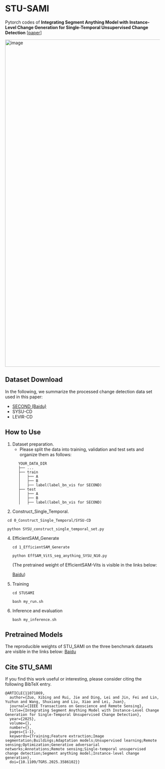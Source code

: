 # STU-SAMI
Pytorch codes of **Integrating Segment Anything Model with Instance-Level Change Generation for Single-Temporal Unsupervised Change Detection** [[paper](https://ieeexplore.ieee.org/document/11071869)]

<img width="1585" height="1065" alt="image" src="https://github.com/user-attachments/assets/e3459799-9a4b-4b29-b3a9-453387a784f4" />

## Dataset Download

In the following, we summarize the processed change detection data set used in this paper:

* [SECOND (Baidu)](https://pan.baidu.com/s/1RFhlO9_1KaFcIdTqblJIbA?pwd=dn84)
* SYSU-CD
* LEVIR-CD

## How to Use

1. Dataset preparation.
   * Please split the data into training, validation and test sets and organize them as follows:
```
      YOUR_DATA_DIR
      ├── ...
      ├── train
      │   ├── A
      │   ├── B
      │   ├── label(label_bn_vis for SECOND)
      ├── test
      │   ├── A
      │   ├── B
      │   ├── label(label_bn_vis for SECOND)
```

2. Construct_Single_Temporal.

  ```
   cd 0_Construct_Single_Temporal/SYSU-CD
   
   python SYSU_construct_single_temporal_set.py
```

4. EfficientSAM_Generate
   
   ```
   cd 1_EfficientSAM_Generate
   
   python EffSAM_VitS_seg_anything_SYSU_N10.py
   ```

   (The pretrained weight of EfficientSAM-Vits is visible in the links below:

   [Baidu](https://pan.baidu.com/s/1yKN5yMVEPQEFRS_z3SAOHw?pwd=ymih))

6. Training
   
   ```
   cd STUSAMI
   
   bash my_run.sh
   ```

8. Inference and evaluation
   
   ```
   bash my_inference.sh
   ```

## Pretrained Models

The reproducible weights of STU_SAMI on the three benchmark datasets are visible in the links below: [Baidu](https://pan.baidu.com/s/1o1s6pP2-ipGnoarKmvLOnA?pwd=awhr)

## Cite STU_SAMI

If you find this work useful or interesting, please consider citing the following BibTeX entry.

```
@ARTICLE{11071869,
  author={Zuo, Xibing and Rui, Jie and Ding, Lei and Jin, Fei and Lin, Yuzhun and Wang, Shuxiang and Liu, Xiao and Lei, Juan},
  journal={IEEE Transactions on Geoscience and Remote Sensing}, 
  title={Integrating Segment Anything Model with Instance-Level Change Generation for Single-Temporal Unsupervised Change Detection}, 
  year={2025},
  volume={},
  number={},
  pages={1-1},
  keywords={Training;Feature extraction;Image segmentation;Buildings;Adaptation models;Unsupervised learning;Remote sensing;Optimization;Generative adversarial networks;Annotations;Remote sensing;Single-temporal unsupervised change detection;Segment anything model;Instance-level change generation},
  doi={10.1109/TGRS.2025.3586102}}
```



